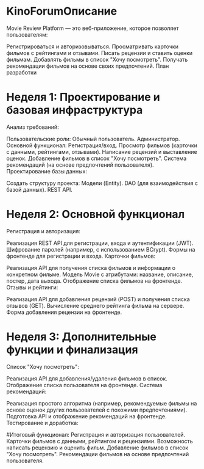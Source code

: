 # KinoForumОписание
Movie Review Platform — это веб-приложение, которое позволяет пользователям:

Регистрироваться и авторизовываться.
Просматривать карточки фильмов с рейтингами и отзывами.
Писать рецензии и ставить оценки фильмам.
Добавлять фильмы в список "Хочу посмотреть".
Получать рекомендации фильмов на основе своих предпочтений.
План разработки
# Неделя 1: Проектирование и базовая инфраструктура
Анализ требований:

Пользовательские роли:
Обычный пользователь.
Администратор.
Основной функционал:
Регистрация/вход.
Просмотр фильмов (карточки с данными, рейтингами, отзывами).
Написание рецензий и выставление оценок.
Добавление фильмов в список "Хочу посмотреть".
Система рекомендаций (на основе предпочтений пользователя).
Проектирование базы данных:


Создать структуру проекта:
Модели (Entity).
DAO (для взаимодействия с базой данных).
REST API.
# Неделя 2: Основной функционал
Регистрация и авторизация:

Реализация REST API для регистрации, входа и аутентификации (JWT).
Шифрование паролей (например, с использованием BCrypt).
Формы на фронтенде для регистрации и входа.
Карточки фильмов:

Реализация API для получения списка фильмов и информации о конкретном фильме.
Модель Movie с атрибутами: название, описание, постер, дата выхода.
Отображение списка фильмов на фронтенде.
Отзывы и рейтинги:

Реализация API для добавления рецензий (POST) и получения списка отзывов (GET).
Вычисление среднего рейтинга фильма на сервере.
Форма добавления рецензии на фронтенде.
# Неделя 3: Дополнительные функции и финализация
Список "Хочу посмотреть":

Реализация API для добавления/удаления фильмов в список.
Отображение списка пользователя на фронтенде.
Система рекомендаций:

Реализация простого алгоритма (например, рекомендуемые фильмы на основе оценок других пользователей с похожими предпочтениями).
Подготовка API и отображение рекомендаций на фронтенде.
Тестирование и доработка:


#Итоговый функционал:
Регистрация и авторизация пользователей.
Карточки фильмов с данными, рейтингом и рецензиями.
Возможность написать рецензию и оценить фильм.
Добавление фильмов в список "Хочу посмотреть".
Рекомендации фильмов на основе предпочтений пользователя.
